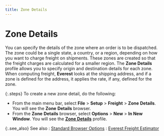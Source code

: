 ```yaml
---
title: Zone Details
---
```


# Zone Details


You can specify the details of the zone where an order is to be dispatched.  The zone could be a single state, a country, or a region, depending on  how you want to charge freight on shipments. These zones are created so  that the freight charges are calculated for a smaller region. The **Zone Details** profile allows you to specify  origin and destination details for each zone. When computing freight,  **Everest** looks at the shipping  address, and if a zone is defined for the address, it applies the rate,  if any, defined for the zone.


{:.steps}
To create a new zone detail, do the following:

- From the main  menu bar, select **File** > **Setup** > **Freight**  > **Zone** **Details**.  You will see the **Zone** **Details**  browser.
- From the **Zone** **Details**  browser, select **Options** > **New** > **In 
 New Window**. You will see the [**Zone Details**]({{site.sc_baseurl}}/options/everest-freight-estimator/zone-details/destination_zone_details_profile.html) profile.



{:.see_also}
See also
: [Standard  Browser Options]({{site.wwe_chm}}/everest-client/ui/browsers/standard_browser_options.html)
: [Everest Freight  Estimator]({{site.sc_baseurl}}/options/everest-freight-estimator/shipping_calculations.html)
